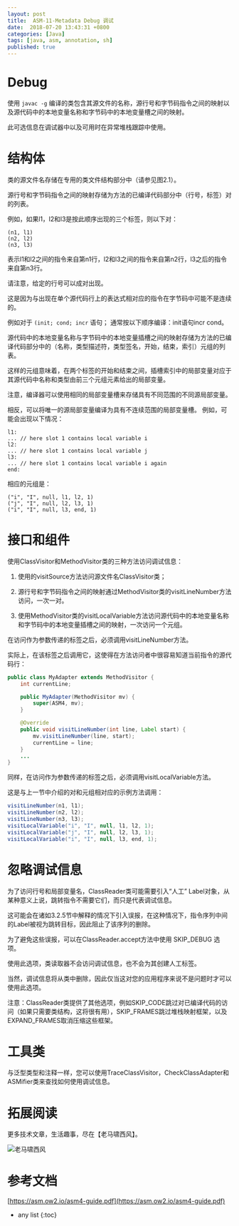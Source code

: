 ```yaml
---
layout: post
title:  ASM-11-Metadata Debug 调试
date:  2018-07-20 13:43:31 +0800
categories: [Java]
tags: [java, asm, annotation, sh]
published: true
---
```


# Debug

使用 `javac -g` 编译的类包含其源文件的名称，源行号和字节码指令之间的映射以及源代码中的本地变量名称和字节码中的本地变量槽之间的映射。

此可选信息在调试器中以及可用时在异常堆栈跟踪中使用。

# 结构体

类的源文件名存储在专用的类文件结构部分中（请参见图2.1）。

源行号和字节码指令之间的映射存储为方法的已编译代码部分中（行号，标签）对的列表。

例如，如果l1，l2和l3是按此顺序出现的三个标签，则以下对：

```
(n1, l1)
(n2, l2)
(n3, l3)
```

表示l1和l2之间的指令来自第n1行，l2和l3之间的指令来自第n2行，l3之后的指令来自第n3行。

请注意，给定的行号可以成对出现。

这是因为与出现在单个源代码行上的表达式相对应的指令在字节码中可能不是连续的。

例如对于 `(init; cond; incr` 语句； 通常按以下顺序编译：init语句incr cond。

源代码中的本地变量名称与字节码中的本地变量插槽之间的映射存储为方法的已编译代码部分中的（名称，类型描述符，类型签名，开始，结束，索引）元组的列表。

这样的元组意味着，在两个标签的开始和结束之间，插槽索引中的局部变量对应于其源代码中名称和类型由前三个元组元素给出的局部变量。

注意，编译器可以使用相同的局部变量槽来存储具有不同范围的不同源局部变量。

相反，可以将唯一的源局部变量编译为具有不连续范围的局部变量槽。 例如，可能会出现以下情况：

```
l1:
... // here slot 1 contains local variable i
l2:
... // here slot 1 contains local variable j
l3:
... // here slot 1 contains local variable i again
end:
```

相应的元组是：

```
("i", "I", null, l1, l2, 1)
("j", "I", null, l2, l3, 1)
("i", "I", null, l3, end, 1)
```

# 接口和组件

使用ClassVisitor和MethodVisitor类的三种方法访问调试信息：

1. 使用的visitSource方法访问源文件名ClassVisitor类；

2. 源行号和字节码指令之间的映射通过MethodVisitor类的visitLineNumber方法访问，一次一对。

3. 使用MethodVisitor类的visitLocalVariable方法访问源代码中的本地变量名称和字节码中的本地变量插槽之间的映射，一次访问一个元组。

在访问作为参数传递的标签之后，必须调用visitLineNumber方法。

实际上，在该标签之后调用它，这使得在方法访问者中很容易知道当前指令的源代码行：

```java
public class MyAdapter extends MethodVisitor {
    int currentLine;

    public MyAdapter(MethodVisitor mv) {
        super(ASM4, mv);
    }

    @Override
    public void visitLineNumber(int line, Label start) {
        mv.visitLineNumber(line, start);
        currentLine = line;
    }
    ...
}
```

同样，在访问作为参数传递的标签之后，必须调用visitLocalVariable方法。

这是与上一节中介绍的对和元组相对应的示例方法调用：

```java
visitLineNumber(n1, l1);
visitLineNumber(n2, l2);
visitLineNumber(n3, l3);
visitLocalVariable("i", "I", null, l1, l2, 1);
visitLocalVariable("j", "I", null, l2, l3, 1);
visitLocalVariable("i", "I", null, l3, end, 1);
```

# 忽略调试信息

为了访问行号和局部变量名，ClassReader类可能需要引入“人工” Label对象，从某种意义上说，跳转指令不需要它们，而只是代表调试信息。

这可能会在诸如3.2.5节中解释的情况下引入误报，在这种情况下，指令序列中间的Label被视为跳转目标，因此阻止了该序列的删除。

为了避免这些误报，可以在ClassReader.accept方法中使用 SKIP_DEBUG 选项。

使用此选项，类读取器不会访问调试信息，也不会为其创建人工标签。

当然，调试信息将从类中删除，因此仅当这对您的应用程序来说不是问题时才可以使用此选项。

注意：ClassReader类提供了其他选项，例如SKIP_CODE跳过对已编译代码的访问（如果只需要类结构，这将很有用），SKIP_FRAMES跳过堆栈映射框架，以及EXPAND_FRAMES取消压缩这些框架。

# 工具类

与泛型类型和注释一样，您可以使用TraceClassVisitor，CheckClassAdapter和ASMifier类来查找如何使用调试信息。

# 拓展阅读

更多技术文章，生活趣事，尽在【老马啸西风】。

![老马啸西风](https://user-images.githubusercontent.com/18375710/71305502-3d9d0a00-2410-11ea-8cb1-da60a584785b.jpg)

# 参考文档

[https://asm.ow2.io/asm4-guide.pdf](https://asm.ow2.io/asm4-guide.pdf)

* any list
{:toc}